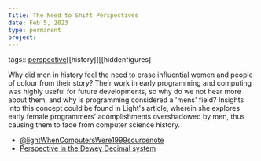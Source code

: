 ```yaml
---
Title: The Need to Shift Perspectives
date: Feb 5, 2023
type: permanent
project:
---
```


tags::  [perspective](perspective)[[history]][[hiddenfigures]


Why did men in history feel the need to erase influential women and people of colour from their story?  Their work in early programming and computing was highly useful for future developments, so why do we not hear more about them, and why is programming considered a 'mens' field? Insights into this concept could be found in Light's article, wherein she explores early female programmers' acomplishments overshadowed by men, thus causing them to fade from computer science history.

- [@lightWhenComputersWere1999sourcenote](@lightWhenComputersWere1999sourcenote.md)
- [Perspective in the Dewey Decimal system](Perspective%20in%20the%20Dewey%20Decimal%20system.md)
